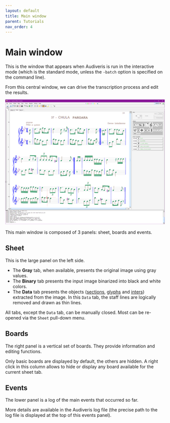 ```yaml
---
layout: default
title: Main window
parent: Tutorials
nav_order: 4
---
```

# Main window

This is the window that appears when Audiveris is run in the interactive mode
(which is the standard mode, unless the `-batch` option is specified on the command line).

From this central window, we can drive the transcription process and edit the results.

![](../../assets/images/chula_transcribed.png)

This main window is composed of 3 panels: sheet, boards and events.

## Sheet

This is the large panel on the left side.  
- The **Gray** tab, when available, presents the original image using gray values.
- The **Binary** tab presents the input image binarized into black and white colors.
- The **Data** tab presents the objects
([sections](../main_concepts/run_section.md#section-and-lag), [glyphs](../main_concepts/glyph_inter.md#glyph) and
[inters](../main_concepts/glyph_inter.md#inter)) extracted from the image.
In this `Data` tab, the staff lines are logically removed and drawn as thin lines.

All tabs, except the `Data` tab, can be manually closed.
Most can be re-opened via the `Sheet` pull-down menu.

## Boards

The right panel is a vertical set of boards.
They provide information and editing functions.

Only basic boards are displayed by default, the others are hidden.
A right click in this column allows to hide or display any board
available for the current sheet tab.

## Events

The lower panel is a log of the main events that occurred so far.

More details are available in the Audiveris log file
(the precise path to the log file is displayed at the top of this events panel).
